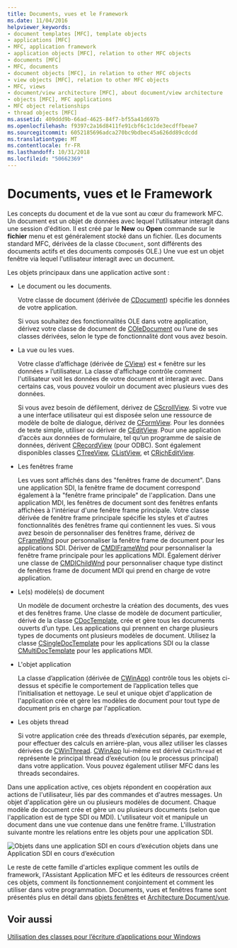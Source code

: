 ```yaml
---
title: Documents, vues et le Framework
ms.date: 11/04/2016
helpviewer_keywords:
- document templates [MFC], template objects
- applications [MFC]
- MFC, application framework
- application objects [MFC], relation to other MFC objects
- documents [MFC]
- MFC, documents
- document objects [MFC], in relation to other MFC objects
- view objects [MFC], relation to other MFC objects
- MFC, views
- document/view architecture [MFC], about document/view architecture
- objects [MFC], MFC applications
- MFC object relationships
- thread objects [MFC]
ms.assetid: 409ddd9b-66ad-4625-84f7-bf55a41d697b
ms.openlocfilehash: f9397c2a16d8411fe91cbf6c1c1de3ecdffbeae7
ms.sourcegitcommit: 6052185696adca270bc9bdbec45a626dd89cdcdd
ms.translationtype: MT
ms.contentlocale: fr-FR
ms.lasthandoff: 10/31/2018
ms.locfileid: "50662369"
---
```

# <a name="documents-views-and-the-framework"></a>Documents, vues et le Framework

Les concepts du document et de la vue sont au cœur du framework MFC. Un document est un objet de données avec lequel l'utilisateur interagit dans une session d'édition. Il est créé par le **New** ou **Open** commande sur le **fichier** menu et est généralement stocké dans un fichier. (Les documents standard MFC, dérivées de la classe `CDocument`, sont différents des documents actifs et des documents composés OLE.) Une vue est un objet fenêtre via lequel l'utilisateur interagit avec un document.

Les objets principaux dans une application active sont :

- Le document ou les documents.

   Votre classe de document (dérivée de [CDocument](../mfc/reference/cdocument-class.md)) spécifie les données de votre application.

   Si vous souhaitez des fonctionnalités OLE dans votre application, dérivez votre classe de document de [COleDocument](../mfc/reference/coledocument-class.md) ou l’une de ses classes dérivées, selon le type de fonctionnalité dont vous avez besoin.

- La vue ou les vues.

   Votre classe d’affichage (dérivée de [CView](../mfc/reference/cview-class.md)) est « fenêtre sur les données » l’utilisateur. La classe d'affichage contrôle comment l'utilisateur voit les données de votre document et interagit avec. Dans certains cas, vous pouvez vouloir un document avec plusieurs vues des données.

   Si vous avez besoin de défilement, dérivez de [CScrollView](../mfc/reference/cscrollview-class.md). Si votre vue a une interface utilisateur qui est disposée selon une ressource de modèle de boîte de dialogue, dérivez de [CFormView](../mfc/reference/cformview-class.md). Pour les données de texte simple, utiliser ou dériver de [CEditView](../mfc/reference/ceditview-class.md). Pour une application d’accès aux données de formulaire, tel qu’un programme de saisie de données, dérivent [CRecordView](../mfc/reference/crecordview-class.md) (pour ODBC). Sont également disponibles classes [CTreeView](../mfc/reference/ctreeview-class.md), [CListView](../mfc/reference/clistview-class.md), et [CRichEditView](../mfc/reference/cricheditview-class.md).

- Les fenêtres frame

   Les vues sont affichés dans des "fenêtres frame de document". Dans une application SDI, la fenêtre frame de document correspond également à la "fenêtre frame principale" de l'application. Dans une application MDI, les fenêtres de document sont des fenêtres enfants affichées à l'intérieur d'une fenêtre frame principale. Votre classe dérivée de fenêtre frame principale spécifie les styles et d'autres fonctionnalités des fenêtres frame qui contiennent les vues. Si vous avez besoin de personnaliser des fenêtres frame, dérivez de [CFrameWnd](../mfc/reference/cframewnd-class.md) pour personnaliser la fenêtre frame de document pour les applications SDI. Dériver de [CMDIFrameWnd](../mfc/reference/cmdiframewnd-class.md) pour personnaliser la fenêtre frame principale pour les applications MDI. Également dériver une classe de [CMDIChildWnd](../mfc/reference/cmdichildwnd-class.md) pour personnaliser chaque type distinct de fenêtres frame de document MDI qui prend en charge de votre application.

- Le(s) modèle(s) de document

   Un modèle de document orchestre la création des documents, des vues et des fenêtres frame. Une classe de modèle de document particulier, dérivé de la classe [CDocTemplate](../mfc/reference/cdoctemplate-class.md), crée et gère tous les documents ouverts d’un type. Les applications qui prennent en charge plusieurs types de documents ont plusieurs modèles de document. Utilisez la classe [CSingleDocTemplate](../mfc/reference/csingledoctemplate-class.md) pour les applications SDI ou la classe [CMultiDocTemplate](../mfc/reference/cmultidoctemplate-class.md) pour les applications MDI.

- L'objet application

   La classe d’application (dérivée de [CWinApp](../mfc/reference/cwinapp-class.md)) contrôle tous les objets ci-dessus et spécifie le comportement de l’application telles que l’initialisation et nettoyage. Le seul et unique objet d'application de l'application crée et gère les modèles de document pour tout type de document pris en charge par l'application.

- Les objets thread

   Si votre application crée des threads d’exécution séparés, par exemple, pour effectuer des calculs en arrière-plan, vous allez utiliser les classes dérivées de [CWinThread](../mfc/reference/cwinthread-class.md). [CWinApp](../mfc/reference/cwinapp-class.md) lui-même est dérivé `CWinThread` et représente le principal thread d’exécution (ou le processus principal) dans votre application. Vous pouvez également utiliser MFC dans les threads secondaires.

Dans une application active, ces objets répondent en coopération aux actions de l'utilisateur, liés par des commandes et d'autres messages. Un objet d'application gère un ou plusieurs modèles de document. Chaque modèle de document crée et gère un ou plusieurs documents (selon que l'application est de type SDI ou MDI). L'utilisateur voit et manipule un document dans une vue contenue dans une fenêtre frame. L'illustration suivante montre les relations entre les objets pour une application SDI.

![Objets dans une application SDI en cours d’exécution](../mfc/media/vc386v1.gif "vc386v1") objets dans une Application SDI en cours d’exécution

Le reste de cette famille d'articles explique comment les outils de framework, l'Assistant Application MFC et les éditeurs de ressources créent ces objets, comment ils fonctionnement conjointement et comment les utiliser dans votre programmation. Documents, vues et fenêtres frame sont présentés plus en détail dans [objets fenêtres](../mfc/window-objects.md) et [Architecture Document/vue](../mfc/document-view-architecture.md).

## <a name="see-also"></a>Voir aussi

[Utilisation des classes pour l’écriture d’applications pour Windows](../mfc/using-the-classes-to-write-applications-for-windows.md)
